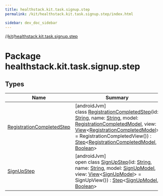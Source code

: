 ```yaml
---
title: healthstack.kit.task.signup.step
permalink: /kit/healthstack.kit.task.signup.step/index.html

sidebar: dev_doc_sidebar
---
```

//[kit](../../index.html)/[healthstack.kit.task.signup.step](index.html)



# Package healthstack.kit.task.signup.step



## Types


| Name | Summary |
|---|---|
| [RegistrationCompletedStep](-registration-completed-step/index.html) | [androidJvm]<br>class [RegistrationCompletedStep](-registration-completed-step/index.html)(id: [String](https://kotlinlang.org/api/latest/jvm/stdlib/kotlin/-string/index.html), name: [String](https://kotlinlang.org/api/latest/jvm/stdlib/kotlin/-string/index.html), model: [RegistrationCompletedModel](../healthstack.kit.task.signup.model/-registration-completed-model/index.html), view: [View](../healthstack.kit.task.base/-view/index.html)&lt;[RegistrationCompletedModel](../healthstack.kit.task.signup.model/-registration-completed-model/index.html)&gt; = RegistrationCompletedView()) : [Step](../healthstack.kit.task.base/-step/index.html)&lt;[RegistrationCompletedModel](../healthstack.kit.task.signup.model/-registration-completed-model/index.html), [Boolean](https://kotlinlang.org/api/latest/jvm/stdlib/kotlin/-boolean/index.html)&gt; |
| [SignUpStep](-sign-up-step/index.html) | [androidJvm]<br>open class [SignUpStep](-sign-up-step/index.html)(id: [String](https://kotlinlang.org/api/latest/jvm/stdlib/kotlin/-string/index.html), name: [String](https://kotlinlang.org/api/latest/jvm/stdlib/kotlin/-string/index.html), model: [SignUpModel](../healthstack.kit.task.signup.model/-sign-up-model/index.html), view: [View](../healthstack.kit.task.base/-view/index.html)&lt;[SignUpModel](../healthstack.kit.task.signup.model/-sign-up-model/index.html)&gt; = SignUpView()) : [Step](../healthstack.kit.task.base/-step/index.html)&lt;[SignUpModel](../healthstack.kit.task.signup.model/-sign-up-model/index.html), [Boolean](https://kotlinlang.org/api/latest/jvm/stdlib/kotlin/-boolean/index.html)&gt; |

